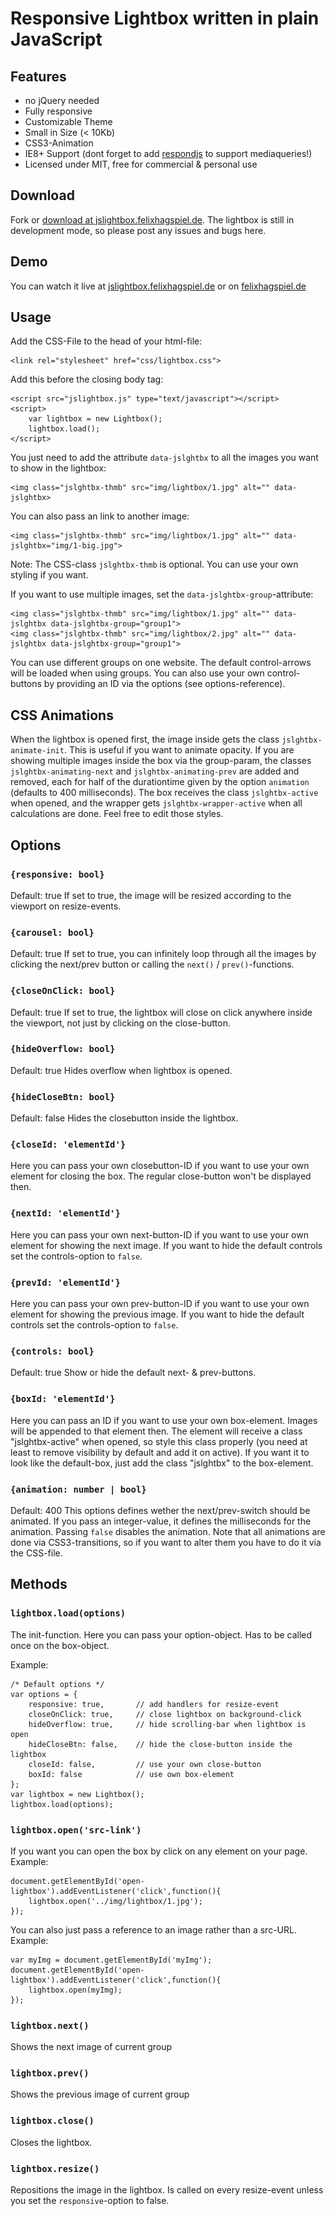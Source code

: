 # Responsive Lightbox written in  plain JavaScript

## Features

- no jQuery needed
- Fully responsive
- Customizable Theme
- Small in Size (< 10Kb)
- CSS3-Animation
- IE8+ Support (dont forget to add [respondjs](https://github.com/scottjehl/Respond) to support mediaqueries!)
- Licensed under MIT, free for commercial &amp; personal use

## Download

Fork or [download at jslightbox.felixhagspiel.de](http://jslightbox.felixhagspiel.de/). The lightbox is still in development mode, so please post any issues and bugs here.

## Demo

You can watch it live at [jslightbox.felixhagspiel.de](http://jslightbox.felixhagspiel.de/) or on [felixhagspiel.de](http://felixhagspiel.de/)

## Usage

Add the CSS-File to the head of your html-file:

	<link rel="stylesheet" href="css/lightbox.css">

Add this before the closing body tag:

	<script src="jslightbox.js" type="text/javascript"></script>
	<script>
		var lightbox = new Lightbox();
	 	lightbox.load();
	</script>

You just need to add the attribute `data-jslghtbx` to all the images you want to show in the lightbox:

	<img class="jslghtbx-thmb" src="img/lightbox/1.jpg" alt="" data-jslghtbx>

You can also pass an link to another image:

	<img class="jslghtbx-thmb" src="img/lightbox/1.jpg" alt="" data-jslghtbx="img/1-big.jpg">

Note: The CSS-class `jslghtbx-thmb` is optional. You can use your own styling if you want.

If you want to use multiple images, set the `data-jslghtbx-group`-attribute:

	<img class="jslghtbx-thmb" src="img/lightbox/1.jpg" alt="" data-jslghtbx data-jslghtbx-group="group1">
	<img class="jslghtbx-thmb" src="img/lightbox/2.jpg" alt="" data-jslghtbx data-jslghtbx-group="group1">

You can use different groups on one website. The default control-arrows will be loaded when using groups. You can also use your own control-buttons by providing an ID via the options (see options-reference).

## CSS Animations

When the lightbox is opened first, the image inside gets the class `jslghtbx-animate-init`. This is useful if you want to animate opacity. 
If you are showing multiple images inside the box via the group-param, the classes `jslghtbx-animating-next` and `jslghtbx-animating-prev` are added and removed, each for half of the durationtime given by the option `animation` (defaults to 400 milliseconds).
The box receives the class `jslghtbx-active` when opened, and the wrapper gets `jslghtbx-wrapper-active` when all calculations are done. Feel free to edit those styles.

## Options

###	`{responsive: bool}`
Default: true
If set to true, the image will be resized according to the viewport on resize-events.

###	`{carousel: bool}`
Default: true
If set to true, you can infinitely loop through all the images by clicking the next/prev button or calling the `next()` / `prev()`-functions.  

###	`{closeOnClick: bool}`
Default: true
If set to true, the lightbox will close on click anywhere inside the viewport, not just by clicking on the close-button.

###	`{hideOverflow: bool}`
Default: true
Hides overflow when lightbox is opened.

###	`{hideCloseBtn: bool}`
Default: false
Hides the closebutton inside the lightbox.

###	`{closeId: 'elementId'}`
Here you can pass your own closebutton-ID if you want to use your own element for closing the box. The regular close-button won't be displayed then.

###	`{nextId: 'elementId'}`
Here you can pass your own next-button-ID if you want to use your own element for showing the next image. If you want to hide the default controls set the controls-option to `false`.

###	`{prevId: 'elementId'}`
Here you can pass your own prev-button-ID if you want to use your own element for showing the previous image. If you want to hide the default controls set the controls-option to `false`.

###	`{controls: bool}`
Default: true
Show or hide the default next- & prev-buttons.

###	`{boxId: 'elementId'}`
Here you can pass an ID if you want to use your own box-element. Images will be appended to that element then. The element will receive a class "jslghtbx-active" when opened, so style this class properly (you need at least to remove visibility by default and add it on active). If you want it to look like the default-box, just add the class "jslghtbx" to the box-element.

###	`{animation: number | bool}`
Default: 400
This options defines wether the next/prev-switch should be animated. If you pass an integer-value, it defines the milliseconds for the animation. Passing `false` disables the animation. Note that all animations are done via CSS3-transitions, so if you want to alter them you have to do it via the CSS-file. 

## Methods

### `lightbox.load(options)`

The init-function. Here you can pass your option-object. Has to be called once on the box-object.

Example:

	/* Default options */
	var options = {
		responsive: true, 		// add handlers for resize-event
		closeOnClick: true, 	// close lightbox on background-click
		hideOverflow: true,		// hide scrolling-bar when lightbox is open
		hideCloseBtn: false,	// hide the close-button inside the lightbox
		closeId: false, 		// use your own close-button
		boxId: false 			// use own box-element
	};
	var lightbox = new Lightbox();
	lightbox.load(options);

### `lightbox.open('src-link')`
If you want you can open the box by click on any element on your page.
Example:

	document.getElementById('open-lightbox').addEventListener('click',function(){
		lightbox.open('../img/lightbox/1.jpg');
	});

You can also just pass a reference to an image rather than a src-URL.
Example:

	var myImg = document.getElementById('myImg');
	document.getElementById('open-lightbox').addEventListener('click',function(){
		lightbox.open(myImg);
	});

### `lightbox.next()`
Shows the next image of current group

### `lightbox.prev()`
Shows the previous image of current group

### `lightbox.close()`
Closes the lightbox.

### `lightbox.resize()`
Repositions the image in the lightbox. Is called on every resize-event unless you set the `responsive`-option to false.